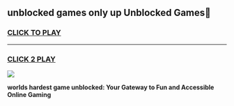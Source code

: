 
## unblocked games only up Unblocked Games👋
<h3>
<a href="https://premium.freeplayer.one?title=unblocked_games_only_up&ref=16F">CLICK TO PLAY</a></h3>
<hr>

<h3>
<a href="https://premium.freeplayer.one?title=unblocked_games_only_up&ref=16F">CLICK 2 PLAY</a>
  
</h3>

<a href="https://premium.freeplayer.one?title=unblocked_games_only_up&ref=16F/"><img src="https://clearcache.store/games.png"></a>


**worlds hardest game unblocked: Your Gateway to Fun and Accessible Online Gaming**
